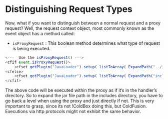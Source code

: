 # Distinguishing Request Types

Now, what if you want to distinguish between a normal request and a proxy request? Well, the request context object, most commonly known as the event object has a method called:

* `isProxyRequest` : This boolean method determines what type of request is being executed.

```js
<---  Use the isProxyRequest() --->
<cfif event.isProxyRequest()>
	<cfset getPlugin("JavaLoader").setup( listToArray( ExpandPath("../includes/helloworld.jar")) )>
<cfelse>
	<cfset getPlugin("JavaLoader").setup( listToArray( ExpandPath("includes/helloworld.jar")) )>
</cfif>
```

The above code will be executed within the proxy as if it’s in the handler’s directory. So to expand the jar file path in the includes directory, you have to go back a level when using the proxy and just directly if not. This is very important to grasp, since its not !ColdBox doing this, but ColdFusion. Executions via http protocols might not exhibit the same behavior.



